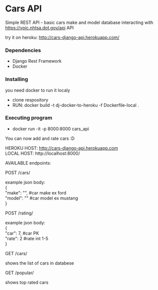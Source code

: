 # Cars API

Simple REST API - basic cars make and model database interacting with https://vpic.nhtsa.dot.gov/api API


try it on heroku:
http://cars-django-api.herokuapp.com/

### Dependencies

* Django Rest Framework
* Docker

### Installing
you need docker to run it localy
* clone respository
* RUN: docker build -t dj-docker-to-heroku -f Dockerfile-local .

### Executing program

* docker run -it -p 8000:8000 cars_api

You can now add and rate cars :D

HEROKU HOST: http://cars-django-api.herokuapp.com <br />
LOCAL HOST: http://localhost:8000/

AVAILABLE endpoints:

POST /cars/

example json body:<br />
{ <br />
    "make": "",    #car make ex ford<br />
    "model": ""    \#car model ex mustang<br />
}

POST /rating/

example json body:<br />
{<br />
    "car": 7,    \#car PK<br />
    "rate": 2    \#rate int 1-5<br />
}

GET /cars/

shows the list of cars in databese

GET /popular/

shows top rated cars
